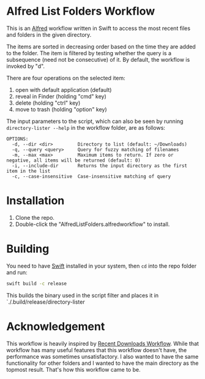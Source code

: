 # Alfred List Folders Workflow
This is an [Alfred](http://www.alfredapp.com) workflow written 
in Swift to access the most recent files and folders in the 
given directory.

The items are sorted in decreasing order based on the time they
are added to the folder. The item is filtered by testing whether
the query is a subsequence (need not be consecutive) of it. By 
default, the workflow is invoked by "d<space>".

There are four operations on the selected item:

1. open with default application (default)
2. reveal in Finder (holding "cmd" key)
3. delete (holding "ctrl" key)
4. move to trash (holding "option" key)

The input parameters to the script, which can also be seen by 
running `directory-lister --help` in the workflow folder, are 
as follows:

```no-highligt
OPTIONS:
  -d, --dir <dir>         Directory to list (default: ~/Downloads)
  -q, --query <query>     Query for fuzzy matching of filenames
  -m, --max <max>         Maximum items to return. If zero or negative, all items will be returned (default: 0)
  -i, --include-dir       Returns the input directory as the first item in the list
  -c, --case-insensitive  Case-insensitive matching of query
```

# Installation

1. Clone the repo.
2. Double-click the "AlfredListFolders.alfredworkflow" to install.

# Building

You need to have [Swift](https://www.swift.org/install/) installed in your system, then `cd` into the repo folder and 
run:
```bash
swift build -c release
```

This builds the binary used in the script filter and places it in `./.build/release/directory-lister

# Acknowledgement

This workflow is heavily inspired by [Recent Downloads Workflow](https://github.com/ddjfreedom/recent-downloads-alfred-v2/).
While that workflow has many useful features that this workflow doesn't have, the performance was sometimes 
unsatisfactory. I also wanted to have the same functionality for other folders and I wanted to have the main directory 
as the topmost result. That's how this workflow came to be. 

